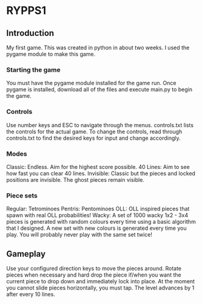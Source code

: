 # RYPPS1

## Introduction

My first game. This was created in python in about two weeks. I used the pygame module to make this game.

### Starting the game

You must have the pygame module installed for the game run. Once pygame is installed, download all of the files and execute main.py to begin the game.

### Controls

Use number keys and ESC to navigate through the menus. controls.txt lists the controls for the actual game. To change the controls, read through controls.txt to find the desired keys for input and change accordingly.

### Modes

Classic: Endless. Aim for the highest score possible.
40 Lines: Aim to see how fast you can clear 40 lines.
Invisible: Classic but the pieces and locked positions are invisible. The ghost pieces remain visible.

### Piece sets

Regular: Tetrominoes
Pentris: Pentominoes
OLL: OLL inspired pieces that spawn with real OLL probabilities!
Wacky: A set of 1000 wacky 1x2 - 3x4 pieces is generated with random colours every time using a basic algorithm that I designed. A new set with new colours is generated every time you play. You will probably never play with the same set twice!

## Gameplay

Use your configured direction keys to move the pieces around. Rotate pieces when necessary and hard drop the piece if/when you want the current piece to drop down and immediately lock into place.
At the moment you cannot slide pieces horizontally, you must tap. The level advances by 1 after every 10 lines.

